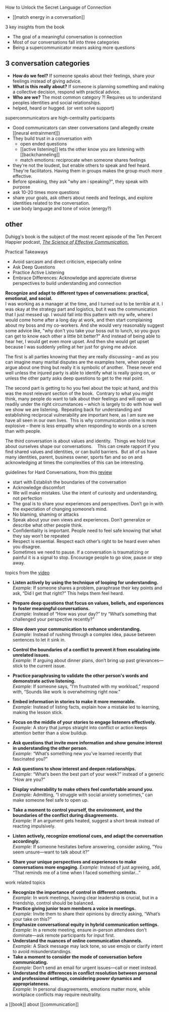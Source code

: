 How to Unlock the Secret Language of Connection

- [[match energy in a conversation]]


3 key insights from the book
- The goal of a meaningful conversation is connection
- Most of our conversations fall into three categories
- Being a supercommunicator means asking more questions


## 3 conversation categories
- **How do we feel?** 
  If someone speaks about their feelings, share your feelings instead of giving advice.
- **What is this really about?**
  If someone is planning something and making a collective decision, respond with practical advice.
- **Who are we?**
  The most common category ?!
  Requires us to understand peoples identities and social relationships.
- helped, heard or hugged. (or vent solve support)

supercommunicators are high-centrality participants
- Good communicators can steer conversations (and allegedly create [[neural entrainment]])
- They build trust in a conversation with
	- open ended questions
	- [[active listening]] lets the other know you are listening with [[backchanneling]]
	- match emotions: reciprocate when someone shares feelings 
- they're not the loudest, but enable others to speak and feel heard. They're facilitators. Having them in groups makes the group much more effective.
- Before speaking, they ask "why am i speaking?", they speak with purpose
- ask 10-20 times more questions
- share your goals, ask others about needs and feelings, and explore identities related to the conversation.
- use body language and tone of voice (energy?)

## other

Duhigg's book is the subject of the most recent episode of the Ten Percent Happier podcast, [_The Science of Effective Communication._](https://www.tenpercent.com/tph/podcast-episode/charles-duhigg)


Practical Takeaways
- Avoid sarcasm and direct criticism, especially online
- Ask Deep Questions
- Practice Active Listening
- Embrace Differences: Acknowledge and appreciate diverse perspectives to build understanding and connection




**Recognize and adapt to different types of conversations: practical, emotional, and social.**  
I was working as a manager at the time, and I turned out to be terrible at it. I was okay at the strategy part and logistics, but it was the communication that I just messed up. I would fall into this pattern with my wife, where I would come home after a long day at work, and then start complaining about my boss and my co-workers. And she would very reasonably suggest some advice like, "why don't you take your boss out to lunch, so you guys can get to know each other a little bit better?" And instead of being able to hear her, I would get even more upset. And then she would get upset because I was suddenly yelling at her just for giving me advice.

The first is all parties knowing that they are really discussing – and as you can imagine many marital disputes are the examples here, when people argue about one thing but really it is symbolic of another.  These never end well unless the injured party is able to identify what is really going on, or unless the other party asks deep questions to get to the real point.

The second part is getting to ho you feel about the topic at hand, and this was the most relevant section of the book.  Contrary to what you might think, many people do want to talk about their feelings and will open up readily under the right circumstances – which is largely to do with how well we show we are listening.  Repeating back for understanding and establishing reciprocal vulnerability are important here, as I am sure we have all seen in our own lives.  This is why communication online is more explosive – there is less empathy when responding to words on a screen than with people.

The third conversation is about values and identity.  Things we hold true about ourselves shape our conversations.    This can create rapport if you find shared values and identities, or can build barriers.  But all of us have many identities, parent, business owner, sports fan and so on and acknowledging at times the complexities of this can be interesting.




guidelines for Hard Conversations, from this [review](https://nutreats.co.za/supercommunicators-book-review/)
- start with Establish the boundaries of the conversation
- Acknowledge discomfort
- We will make mistakes. Use the intent of curiosity and understanding, not perfection
- The goal is to share your experiences and perspectives. Don’t go in with the expectation of changing someone’s mind.
- No blaming, shaming or attacks
- Speak about your own views and experiences. Don’t generalize or describe what other people think.
- Confidentiality is important. People need to feel safe knowing that what they say won’t be repeated
- Respect is essential. Respect each other’s right to be heard even when you disagree.
- Sometimes we need to pause. If a conversation is traumatizing or painful it is a signal to stop. Encourage people to go slow, pause or step away.



topics from the [video](https://www.youtube.com/watch?v=v_lpMg-U1Dk)
- **Listen actively by using the technique of looping for understanding.**  
    _Example:_ If someone shares a problem, paraphrase their key points and ask, “Did I get that right?” This helps them feel heard.
- **Prepare deep questions that focus on values, beliefs, and experiences to foster meaningful conversations.**  
    _Example:_ Instead of “How was your day?” try “What’s something that challenged your perspective recently?”


- **Slow down your communication to enhance understanding.**  
    _Example:_ Instead of rushing through a complex idea, pause between sentences to let it sink in.
- **Control the boundaries of a conflict to prevent it from escalating into unrelated issues.**  
    _Example:_ If arguing about dinner plans, don’t bring up past grievances—stick to the current issue.
- **Practice paraphrasing to validate the other person's words and demonstrate active listening.**  
    _Example:_ If someone says, “I’m frustrated with my workload,” respond with, “Sounds like work is overwhelming right now.”
- **Embed information in stories to make it more memorable.**  
    _Example:_ Instead of listing facts, explain how a mistake led to learning, making the lesson stick.
- **Focus on the middle of your stories to engage listeners effectively.**  
    _Example:_ A story that jumps straight into conflict or action keeps attention better than a slow buildup.
- **Ask questions that invite more information and show genuine interest in understanding the other person.**  
    _Example:_ “What’s something new you’ve learned recently that fascinated you?”
- **Ask questions to show interest and deepen relationships.**  
    _Example:_ “What’s been the best part of your week?” instead of a generic “How are you?”
- **Display vulnerability to make others feel comfortable around you.**  
    _Example:_ Admitting, “I struggle with social anxiety sometimes,” can make someone feel safe to open up.
- **Take a moment to control yourself, the environment, and the boundaries of the conflict during disagreements.**  
    _Example:_ If an argument gets heated, suggest a short break instead of reacting impulsively.
- **Listen actively, recognize emotional cues, and adapt the conversation accordingly.**  
    _Example:_ If someone hesitates before answering, consider asking, “You seem unsure—want to talk about it?”
- **Share your unique perspectives and experiences to make conversations more engaging.**
    _Example:_ Instead of just agreeing, add, “That reminds me of a time when I faced something similar…”

work related topics
- **Recognize the importance of control in different contexts.**  
    _Example:_ In work meetings, having clear leadership is crucial, but in a friendship, control should be balanced.
- **Practice giving junior team members a voice in meetings.**  
    _Example:_ Invite them to share their opinions by directly asking, “What’s your take on this?”
- **Emphasize conversational equity in hybrid communication settings.**  
    _Example:_ In a remote meeting, ensure in-person attendees don’t dominate—ask remote participants for input first.
- **Understand the nuances of online communication channels.**  
    _Example:_ A Slack message may lack tone, so use emojis or clarify intent to avoid misunderstandings.
- **Take a moment to consider the mode of conversation before communicating.**  
    _Example:_ Don’t send an email for urgent issues—call or meet instead.
- **Understand the differences in conflict resolution between personal and professional settings, considering power dynamics and appropriateness.**  
    _Example:_ In personal disagreements, emotions matter more, while workplace conflicts may require neutrality.




a [[book]] about [[communication]]
